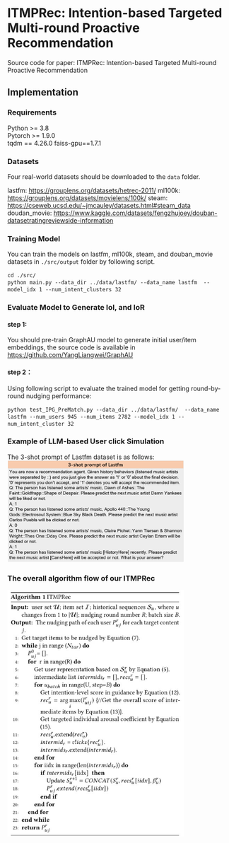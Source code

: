 # ITMPRec: Intention-based Targeted Multi-round Proactive Recommendation

Source code for paper: ITMPRec: Intention-based Targeted Multi-round Proactive Recommendation



## Implementation
### Requirements

Python >= 3.8  
Pytorch >= 1.9.0  
tqdm == 4.26.0 
faiss-gpu==1.7.1

### Datasets

Four real-world datasets should be downloaded to the `data` folder.

lastfm: https://grouplens.org/datasets/hetrec-2011/
ml100k: https://grouplens.org/datasets/movielens/100k/
steam: https://cseweb.ucsd.edu/~jmcauley/datasets.html#steam_data
doudan\_movie: https://www.kaggle.com/datasets/fengzhujoey/douban-datasetratingreviewside-information

### Training Model

You can train the models on lastfm, ml100k, steam, and douban_movie datasets in `./src/output` folder by following script. 

```
cd ./src/
python main.py --data_dir ../data/lastfm/ --data_name lastfm  --model_idx 1 --num_intent_clusters 32
```

### Evaluate Model to Generate IoI, and IoR

#### step 1:
You should pre-train GraphAU model to generate initial user/item embeddings, the source code is available in https://github.com/YangLiangwei/GraphAU

#### step 2：
Using following script to evaluate the trained model for getting round-by-round nudging performance:
```
python test_IPG_PreMatch.py --data_dir ../data/lastfm/  --data_name lastfm --num_users 945 --num_items 2782 --model_idx 1 --num_intent_cluster 32

```

### Example of LLM-based User click Simulation 
The 3-shot prompt of Lastfm dataset is as follows:
<img src="./img/prompt.png" width="400">

### The overall algorithm flow of our ITMPRec

<img src="./img/algorithm-flow.jpg" width="400">
